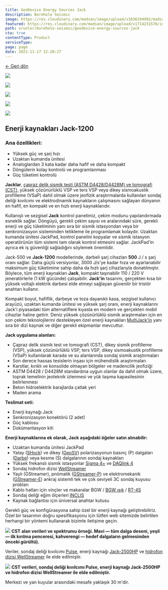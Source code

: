 ```yaml
---
title: GeoDevice Energy Sources Jack
description: Borehole Seismic
image: https://res.cloudinary.com/madsan/image/upload/v1636194992/madsan-stock/IMG_3200_nsgux0.jpg
featured: https://res.cloudinary.com/madsan/image/upload/v1714231576/image3_vrljch.jpg
path: urunler/borehole-seismic/geodevice-energy-sources-jack
cta: true
contentType: Product
serviceType: 
page: page
date: 2021-11-17 12:20:27
---
```


[←  Geri dön](/urunler/borehole-seismic)

[![]( https://res.cloudinary.com/madsan/image/upload/v1714231576/image3_vrljch.jpg)](https://res.cloudinary.com/madsan/image/upload/v1714231576/image3_vrljch.jpg)


<div class="row">
<div class="col-md-3">

[![](https://res.cloudinary.com/madsan/image/upload/v1714231576/image5_m1npx0.jpg)](https://res.cloudinary.com/madsan/image/upload/v1714231576/image5_m1npx0.jpg)

</div>
<div class="col-md-3">

[![](https://res.cloudinary.com/madsan/image/upload/v1714231576/image4_tabi2m.jpg)](https://res.cloudinary.com/madsan/image/upload/v1714231576/image4_tabi2m.jpg)

</div>
<div class="col-md-3">

[![](https://res.cloudinary.com/madsan/image/upload/v1714231577/image7_m4tnzo.jpg)](https://res.cloudinary.com/madsan/image/upload/v1714231577/image7_m4tnzo.jpg)

</div>
<div class="col-md-3">

[![](https://res.cloudinary.com/madsan/image/upload/v1714231576/image6_li9uf3.jpg)](https://res.cloudinary.com/madsan/image/upload/v1714231576/image6_li9uf3.jpg)

</div>

</div>

## Enerji kaynakları Jack-1200

### Ana özellikleri:

*   Yüksek güç ve şarj hızı
*   Uzaktan kumanda ünitesi
*   Analoglardan 3 kata kadar daha hafif ve daha kompakt
*   Döngülerin kolay kontrolü ve programlanması
*   Güç tüketimi kontrolü


**Jacklar**, [çapraz delik sismik testi (ASTM D4428/D4428M) ve tomografi (CST),](https://geodevice.ca/info/publications/) yüksek çözünürlüklü VSP ve ters VSP veya dikey sismoakustik profilleme (VSaP) dahil olmak üzere jeofizik araştırmalarda kullanılan sondaj deliği kıvılcımı ve elektrodinamik kaynakların çalışmasını sağlayan dünyanın en hafif, en kompakt ve en hızlı enerji kaynaklarıdır.

Kullanışlı ve sezgisel **Jack** kontrol panelimiz, çekim modunu yapılandırmada esneklik sağlar. Döngüyü, gerekli çekim sayısı ve aralarındaki süre, gerekli enerji ve güç tüketiminin yanı sıra bir sismik istasyondan veya bir senkronizasyon sisteminden tetikleme ile programlamak kolaydır. Uzaktan kumanda ünitesi JackPad, kontrol panelini kopyalar ve sismik istasyon operatörünün tüm sistemi tam olarak kontrol etmesini sağlar. JackPad'in ayrıca ek iş güvenliği sağladığını söylemek önemlidir.

Jack-500 ve **Jack-1200** modellerinde, darbeli şarj cihazları **500** J / s şarj oranı sağlar. Daha güçlü versiyonlar, 3000 J/s'ye kadar hıza ve ayarlanabilir maksimum güç tüketimine sahip daha da hızlı şarj cihazlarıyla donatılmıştır. Böylece, tüm enerji kaynakları **Jack**, kompakt taşınabilir 110 / 220 V jeneratörlerle (1 kW gücünde) çalışabilir. **Jack'in** tasarımı, gerçekten kısa bir yüksek voltajlı elektrik darbesi elde etmeyi sağlayan güvenilir bir tristör anahtarı kullanır.

Kompakt boyut, hafiflik, darbeye ve toza dayanıklı kasa, sezgisel kullanıcı arayüzü, uzaktan kumanda ünitesi ve yüksek şarj oranı, enerji kaynaklarını Jack'i piyasadaki tüm alternatiflere kıyasla en modern ve gerçekten mobil cihazlar haline getirir. Deniz yüksek çözünürlüklü sismik araştırmaları için en son çekim teknolojilerini destekleyen özel enerji kaynakları [MultiJack'in](https://geodevice.ca/product/multijack/) yanı sıra bir dizi kaynak ve diğer gerekli ekipmanlar mevcuttur.

**Jack uygulama alanları:**

*   Çapraz delik sismik test ve tomografi (CST), dikey sismik profilleme (VSP), yüksek çözünürlüklü VSP, ters VSP, dikey sismoakustik profilleme (VSaP) kullanılarak karada ve su alanlarında sondaj sismik araştırmaları
*   Son derece hassas tesislerin inşası için mühendislik araştırmaları
*   Karstlar, kırıklı ve konsolide olmayan bölgeler ve madencilik jeofiziği
*   ASTM D4428 / D4428M standardına uygun olanlar da dahil olmak üzere, toprak temelinin jeoteknik izlenmesi ve yük taşıma kapasitesinin belirlenmesi
*   Beton hidroelektrik barajlarda çatlak yeri
*   Maden arama


**Teslimat seti:**

*   Enerji kaynağı Jack
*   Senkronizasyon konektörü (2 adet)
*   Güç kablosu
*   Dokümantasyon kiti


**Enerji kaynaklarına ek olarak, Jack aşağıdaki öğeler satın alınabilir:**

*   Uzaktan kumanda ünitesi JackPad
*   Yatay ([SHock](https://geodevice.ca/product/shock/)) ve dikey ([GeoSV](https://geodevice.ca/product/geosv/)) polarizasyonun basınç (P) dalgaları ([Darbe](https://geodevice.ca/product/pulse/)) veya kesme (S) dalgalarının sondaj kaynakları
*   Yüksek frekanslı sismik istasyonlar [Sigma 4+](https://geodevice.ca/product/sigma4/) ve [DAQlink 4](https://geodevice.ca/product/daqlink4/)
*   Sondaj hidrofon dizisi [WellStreamer](https://geodevice.ca/product/wellstreamer/)
*   Yaylı (GStreamer), pnömatik ([GStreamer-P](https://geodevice.ca/product/gstreamer-p/)) ve elektromekanik ([GStreamer-E](https://geodevice.ca/product/gstreamer-e/)) ankraj sistemli tek ve çok seviyeli 3C sondaj kuyusu probları
*   Kablo hatları için vinçler ve makaralar BGW / [BGW ışık](https://geodevice.ca/product/bgw_light/) / [RT-4S](https://geodevice.ca/product/kt-4c/)
*   Sondaj deliği eğim ölçerleri [INCLIS](https://geodevice.ca/product/inclis/)
*   Kaynak bağlantısı için üniversal anahtar kutusu


Gerekli güç ve konfigürasyona sahip özel bir enerji kaynağı geliştirebiliriz. Özel bir tasarımın doğru spesifikasyonu için lütfen web sitemizde belirtilen herhangi bir yöntemi kullanarak bizimle iletişime geçin.

![](https://res.cloudinary.com/madsan/image/upload/a_-90/v1714231832/image2_vzvwmu.png)
**CST alan verileri ve spektrumu örneği. Mavi — tüm dalga deseni, yeşil — ilk kırılma penceresi, kahverengi — hedef dalgaların gelmesinden önceki gürültü).**

Veriler, sondaj deliği kıvılcımı [Pulse](https://geodevice.ca/product/pulse/), enerji kaynağı [Jack-2500HP](https://geodevice.ca/product/energy-sources-jack/) ve [hidrofon dizisi WellStreamer](https://geodevice.ca/product/wellstreamer/) ile elde edilmiştir.

![](https://res.cloudinary.com/madsan/image/upload/a_-90/v1714231576/image1_mxzy4i.png)
**CST verileri, sondaj deliği kıvılcımı Pulse, enerji kaynağı Jack-2500HP ve hidrofon dizisi WellStreamer ile elde edilmiştir.**

Merkezi ve yan kuyular arasındaki mesafe yaklaşık 30 m'dir.
